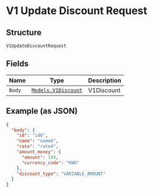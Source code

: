 
# V1 Update Discount Request

## Structure

`V1UpdateDiscountRequest`

## Fields

| Name | Type | Description |
|  --- | --- | --- |
| `Body` | [`Models.V1Discount`](/doc/models/v1-discount.md) | V1Discount |

## Example (as JSON)

```json
{
  "body": {
    "id": "id6",
    "name": "name6",
    "rate": "rate4",
    "amount_money": {
      "amount": 194,
      "currency_code": "KWD"
    },
    "discount_type": "VARIABLE_AMOUNT"
  }
}
```

